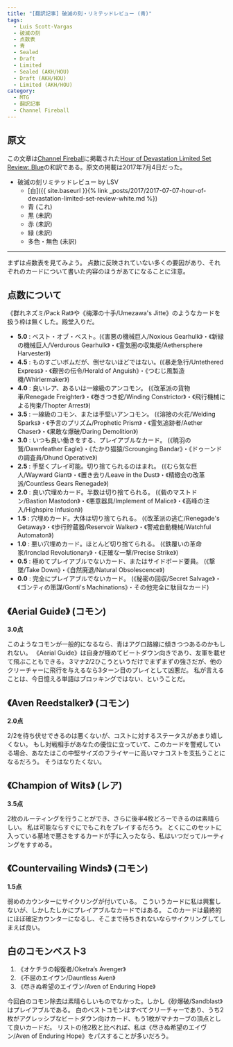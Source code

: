 ```yaml
---
title: "[翻訳記事] 破滅の刻・リミテッドレビュー (青)"
tags:
  - Luis Scott-Vargas
  - 破滅の刻
  - 点数表
  - 青
  - Sealed
  - Draft
  - Limited
  - Sealed (AKH/HOU)
  - Draft (AKH/HOU)
  - Limited (AKH/HOU)
category:
  - MTG
  - 翻訳記事
  - Channel Fireball
---
```


## 原文

この文章は[Channel Fireball](http://www.channelfireball.com/)に掲載された[Hour of Devastation Limited Set Review: Blue](https://www.channelfireball.com/articles/hour-of-devastation-limited-set-review-blue/)の和訳である。原文の掲載は2017年7月4日だった。

  * 破滅の刻リミテッドレビュー by LSV
    * [白]({{ site.baseurl }}{% link _posts/2017/2017-07-07-hour-of-devastation-limited-set-review-white.md %})
    * 青 (これ)
    * 黒 (未訳)
    * 赤 (未訳)
    * 緑 (未訳)
    * 多色・無色 (未訳)

<!-- more -->

----

まずは点数表を見てみよう。
点数に反映されていない多くの要因があり、それぞれのカードについて書いた内容のほうがあてになることに注意。

## 点数について

《群れネズミ/Pack Rat》や《梅澤の十手/Umezawa's Jitte》のようなカードを扱う枠は無くした。殿堂入りだ。

  * **5.0** : ベスト・オブ・ベスト。(《害悪の機械巨人/Noxious Gearhulk》・《新緑の機械巨人/Verdurous Gearhulk》・《霊気圏の収集艇/Aethersphere Harvester》)
  * **4.5** : ものすごいボムだが、倒せないほどではない。(《暴走急行/Untethered Express》・《艱苦の伝令/Herald of Anguish》・《つむじ風製造機/Whirlermaker》)
  * **4.0** : 良いレア、あるいは一線級のアンコモン。 (《改革派の貨物車/Renegade Freighter》・《巻きつき蛇/Winding Constrictor》・《飛行機械による拘束/Thopter Arrest》)
  * **3.5** : 一線級のコモン、または手堅いアンコモン。 (《溶接の火花/Welding Sparks》・《予言のプリズム/Prophetic Prism》・《霊気追跡者/Aether Chaser》・《果敢な爆破/Daring Demolition》)
  * **3.0** : いつも良い働きをする、プレイアブルなカード。 (《暁羽の鷲/Dawnfeather Eagle》・《たかり猫猿/Scrounging Bandar》・《ドゥーンドの調査員/Dhund Operative》)
  * **2.5** : 手堅くプレイ可能。切り捨てられるのはまれ。 (《むら気な巨人/Wayward Giant》・《置き去り/Leave in the Dust》・《精緻会の改革派/Countless Gears Renegade》)
  * **2.0** : 良い穴埋めカード。半数は切り捨てられる。 (《砦のマストドン/Bastion Mastodon》・《悪意器具/Implement of Malice》・《高峰の注入/Highspire Infusion》)
  * **1.5** : 穴埋めカード。大体は切り捨てられる。 (《改革派の逃亡/Renegade's Getaway》・《歩行貯蔵器/Reservoir Walker》・《警戒自動機械/Watchful Automaton》)
  * **1.0** : 悪い穴埋めカード。ほとんど切り捨てられる。 (《鉄覆いの革命家/Ironclad Revolutionary》・《正確な一撃/Precise Strike》)
  * **0.5** : 極めてプレイアブルでないカード、またはサイドボード要員。 (《撃墜/Take Down》・《自然廃退/Natural Obsolescence》)
  * **0.0** : 完全にプレイアブルでないカード。 (《秘密の回収/Secret Salvage》・《ゴンティの策謀/Gonti's Machinations》・その他完全に駄目なカード)

## 《Aerial Guide》 (コモン)

**3.0点**

このようなコモンが一般的になるなら、青はアグロ路線に傾きつつあるのかもしれない。
《Aerial Guide》は自身が極めてビートダウン向きであり、友軍を載せて飛ぶこともできる。
3マナ2/2ひこうというだけでまずまずの強さだが、他のクリーチャーに飛行を与えるなら3ターン目のプレイとして凶悪だ。
私が言えることは、今日憶える単語はブロッキングではない、ということだ。

## 《Aven Reedstalker》 (コモン)

**2.0点**

2/2を待ち伏せできるのは悪くないが、コストに対するステータスがあまり嬉しくない。
もし対戦相手があなたの優位に立っていて、このカードを警戒している場合、あなたはこの中堅サイズのフライヤーに高いマナコストを支払うことになるだろう。
そうはなりたくない。

## 《Champion of Wits》 (レア)

**3.5点**

2枚のルーティングを行うことができ、さらに後半4枚どろーできるのは素晴らしい。
私は可能ならすぐにでもこれをプレイするだろう。
とくにこのセットに入っている墓地で悪さをするカードが手に入ったなら、私はいつだってルーティングをすすめる。

## 《Countervailing Winds》 (コモン)

**1.5点**

弱めのカウンターにサイクリングが付いている。
こういうカードに私は興奮しないが、しかしたしかにプレイアブルなカードではある。
このカードは最終的にほぼ確定カウンターになるし、そこまで待ちきれないならサイクリングしてしまえば良い。



## 白のコモンベスト3

1. 《オケチラの報復者/Oketra’s Avenger》
2. 《不屈のエイヴン/Dauntless Aven》
3. 《尽きぬ希望のエイヴン/Aven of Enduring Hope》

今回白のコモン除去は素晴らしいものでなかった。しかし《砂爆破/Sandblast》はプレイアブルである。
白のベストコモンはすべてクリーチャーであり、うち2枚がアグレッシブなビートダウン向けカード、もう1枚がマナカーブの頂点として良いカードだ。
リストの他2枚と比べれば、私は《尽きぬ希望のエイヴン/Aven of Enduring Hope》をパスすることが多いだろう。